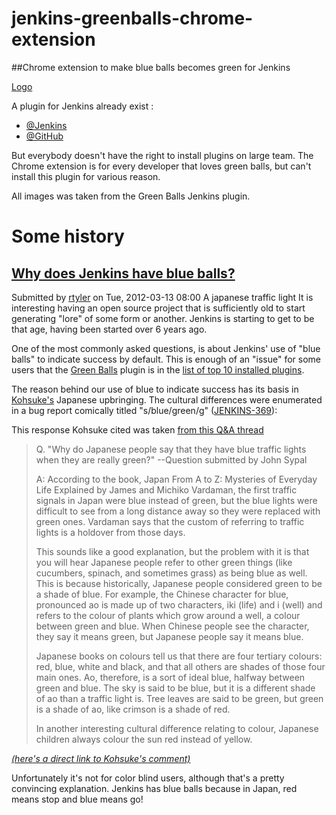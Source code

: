 # jenkins-greenballs-chrome-extension

##Chrome extension to make blue balls becomes green for Jenkins

[Logo](https://github.com/cyrilgandon/jenkins-greenballs-chrome-extension/blob/master/images/48x48/green.png)

A plugin for Jenkins already exist : 
 - [@Jenkins](https://wiki.jenkins-ci.org/display/JENKINS/Green+Balls)
 - [@GitHub](https://github.com/jenkinsci/greenballs-plugin)

But everybody doesn't have the right to install plugins on large team.
The Chrome extension is for every developer that loves green balls, but can't install this plugin for various reason.

All images was taken from the Green Balls Jenkins plugin.

# Some history

## [Why does Jenkins have blue balls?](http://jenkins-ci.org/content/why-does-jenkins-have-blue-balls)

Submitted by [rtyler](http://jenkins-ci.org/users/rtyler) on Tue, 2012-03-13 08:00 
A japanese traffic light It is interesting having an open source project that is sufficiently old to start generating "lore" of some form or another. Jenkins is starting to get to be that age, having been started over 6 years ago.

One of the most commonly asked questions, is about Jenkins' use of "blue balls" to indicate success by default. This is enough of an "issue" for some users that the [Green Balls](https://wiki.jenkins-ci.org/display/JENKINS/Green+Balls) plugin is in the [list of top 10 installed plugins](http://imod.github.io/jenkins-stats/svg/201201-top-plugins1000.svg).

The reason behind our use of blue to indicate success has its basis in [Kohsuke's](https://github.com/kohsuke) Japanese upbringing. The cultural differences were enumerated in a bug report comically titled "s/blue/green/g" ([JENKINS-369](https://issues.jenkins-ci.org/browse/JENKINS-369)):

This response Kohsuke cited was taken [from this Q&A thread](https://groups.yahoo.com/neo/groups/ParthenonWeekly/conversations/topics/232)

>Q. "Why do Japanese people say that they have blue traffic lights when they are really green?" --Question submitted by John Sypal
>
>A: According to the book, Japan From A to Z: Mysteries of Everyday Life Explained by James and Michiko Vardaman, the first traffic signals in Japan were blue instead of green, but the blue lights were difficult to see from a long distance away so they were replaced with green ones. Vardaman says that the custom of referring to traffic lights is a holdover from those days.
>
>This sounds like a good explanation, but the problem with it is that you will hear Japanese people refer to other green things (like cucumbers, spinach, and sometimes grass) as being blue as well. This is because historically, Japanese people considered green to be a shade of blue. For example, the Chinese character for blue, pronounced ao is made up of two characters, iki (life) and i (well) and refers to the colour of plants which grow around a well, a colour between green and blue. When Chinese people see the character, they say it means green, but Japanese people say it means blue.
>
>Japanese books on colours tell us that there are four tertiary colours: red, blue, white and black, and that all others are shades of those four main ones. Ao, therefore, is a sort of ideal blue, halfway between green and blue. The sky is said to be blue, but it is a different shade of ao than a traffic light is. Tree leaves are said to be green, but green is a shade of ao, like crimson is a shade of red.
>
>In another interesting cultural difference relating to colour, Japanese children always colour the sun red instead of yellow.

*[(here's a direct link to Kohsuke's comment)](https://issues.jenkins-ci.org/browse/JENKINS-369)*

Unfortunately it's not for color blind users, although that's a pretty convincing explanation. Jenkins has blue balls because in Japan, red means stop and blue means go!